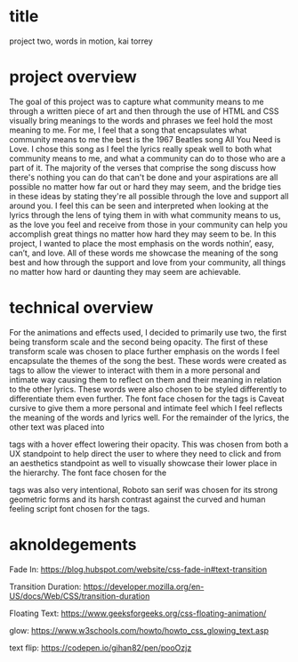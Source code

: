 
# title
project two, words in motion, kai torrey

# project overview
The goal of this project was to capture what community means to me through a written piece of art and then through the use of HTML and CSS visually bring meanings to the words and phrases we feel hold the most meaning to me. For me, I feel that a song that encapsulates what community means to me the best is the 1967 Beatles song All You Need is Love. I chose this song as I feel the lyrics really speak well to both what community means to me, and what a community can do to those who are a part of it. The majority of the verses that comprise the song discuss how there's nothing you can do that can't be done and your aspirations are all possible no matter how far out or hard they may seem, and the bridge ties in these ideas by stating they're all possible through the love and support all around you. I feel this can be seen and interpreted when looking at the lyrics through the lens of tying them in with what community means to us, as the love you feel and receive from those in your community can help you accomplish great things no matter how hard they may seem to be. In this project, I wanted to place the most emphasis on the words nothin’, easy, can’t, and love. All of these words me showcase the meaning of the song best and how through the support and love from your community, all things no matter how hard or daunting they may seem are achievable. 

# technical overview
For the animations and effects used, I decided to primarily use two, the first being transform scale and the second being opacity. The first of these transform scale was chosen to place further emphasis on the words I feel encapsulate the themes of the song the best. These words were created as <a> tags to allow the viewer to interact with them in a more personal and intimate way causing them to reflect on them and their meaning in relation to the other lyrics. These words were also chosen to be styled differently to differentiate them even further. The font face chosen for the <a> tags is Caveat cursive to give them a more personal and intimate feel which I feel reflects the meaning of the words and lyrics well. For the remainder of the lyrics, the other text was placed into <p> tags with a hover effect lowering their opacity. This was chosen from both a UX standpoint to help direct the user to where they need to click and from an aesthetics standpoint as well to visually showcase their lower place in the hierarchy. The font face chosen for the <p> tags was also very intentional, Roboto san serif was chosen for its strong geometric forms and its harsh contrast against the curved and human feeling script font chosen for the <a> tags. 

# aknoldegements
Fade In:
https://blog.hubspot.com/website/css-fade-in#text-transition

Transition Duration:
https://developer.mozilla.org/en-US/docs/Web/CSS/transition-duration 

Floating Text:
https://www.geeksforgeeks.org/css-floating-animation/

glow:
https://www.w3schools.com/howto/howto_css_glowing_text.asp 

text flip:
https://codepen.io/gihan82/pen/pooOzjz

